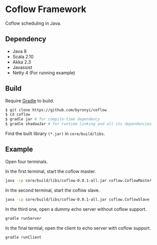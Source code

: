 Coflow Framework
===

Coflow scheduling in Java.

Dependency
---

* Java 8
* Scala 2.10
* Akka 2.3
* Javassist
* Netty 4 (For running example)

Build
---

Require [Gradle](http://gradle.org/) to build.

```bash
$ git clone https://github.com/byronyi/coflow
$ cd coflow
$ gradle jar # for compile-time dependency
$ gradle shadowJar # for runtime linking and all its dependencies
```

Find the built library ``(*.jar)`` in ``core/build/libs``.

Example
---

Open four terminals.

In the first terminal, start the coflow master.
```bash
java -cp core/build/libs/coflow-0.0.1-all.jar coflow.CoflowMaster
```

In the second terminal, start the coflow slave.
```bash
java -cp core/build/libs/coflow-0.0.1-all.jar coflow.CoflowSlave
```

In the third one, open a dummy echo server without coflow support.
```bash
gradle runServer
```

In the final termial, open the client to echo server with coflow support.
```bash
gradle runClient
```
